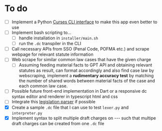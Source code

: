 # To do

- [ ] Implement a Python [Curses CLI interface](https://docs.python.org/3/howto/curses.html) to make this app even better to use
- [ ] Implement bash scripting to... 
    - [ ] handle installation in `installer/main.sh`
    - [ ] run the `.dc` transpiler in the CLI
- [ ] Call necessary APIs from SSO (Penal Code, POFMA etc.) and scrape webpage for relevant statute information
- [ ] Web scrape for similar common law cases that have the given charge
    - [ ] Assuming feeding material facts to GPT API and obtaining relevant statutes as result, can format accordingly and also find case law by webscraping, implement a **rudimentary accuracy test** by matching the number of shared words between material facts of the case and each common law case.
- [ ] Possible future front-end implementation in Dart or a responsive dc syntax editor and renderer in typescript html and css
- [ ] Integrate this [legislation parser](https://github.com/YongJieYongJie/SSOjs) if possible
- [x] Create a sample `.dc` file that I can use to test `lexer.py` and `interpreter.py`
- [x] Implement syntax to split multiple draft charges on --- such that multipe draft charges can be created from one `.dc` file
